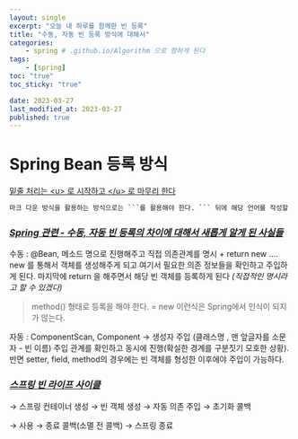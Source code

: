```yaml
---
layout: single
excerpt: "오늘 내 하루를 함께한 빈 등록"
title: "수동, 자동 빈 등록 방식에 대해서"
categories:
    - spring # .github.io/Algorithm 으로 향하게 된다 
tags:
    - [spring]
toc: "true"
toc_sticky: "true"

date: 2023-03-27
last_modified_at: 2023-03-27
published: true
--- 
```


# Spring Bean 등록 방식  
<u> 밑줄 처리는 \<u> 로 시작하고 \</u> 로 마무리 한다</u>  

```markdown
마크 다운 방식을 활용하는 방식으로는 ```를 활용해야 한다. ``` 뒤에 해당 언어를 작성할 줄 알아야 한다는 것이다 
```
### *<u>Spring 관련 - 수동, 자동 빈 등록의 차이에 대해서 새롭게 알게 된 사실들</u>*

수동 : @Bean, 메소드 명으로 진행해주고 직접 의존관계를 명시 + return new ….
new 를 통해서 객체를 생성해주게 되고 여기서 필요한 의존 정보들을 확인하고 주입하게 된다. 마지막에 return 을 해주면서 해당 빈 객체를 등록하게 된다 *(직접적인 명시라고 할 수 있겠다)*
> method() 형태로 등록을 해야 한다. = new 이런식은 Spring에서 인식이 되지가 않는다.

자동 : ComponentScan, Component → 생성자 주입 (클래스명 , 맨 앞글자를 소문자 - 빈 이름) 주입 관계를 확인하고 동시에 진행(확실한 경계를 구분짓기 모호한 상황). 반면 setter, field, method의 경우에는 빈 객체를 형성한 이후에야 주입이 가능하다. 

### *<u>스프링 빈 라이프 사이클</u>*

→ 스프링 컨테이너 생성 → 빈 객체 생성 → 자동 의존 주입 → 초기화 콜백 

→ 사용 → 종료 콜백(소멸 전 콜백) → 스프링 종료



